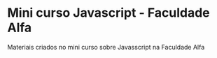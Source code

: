 # Mini curso Javascript - Faculdade Alfa
Materiais criados no mini curso sobre Javasscript na Faculdade Alfa
